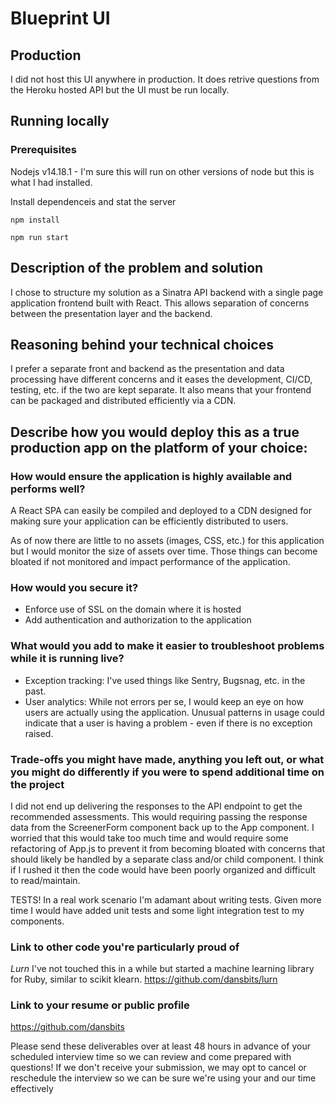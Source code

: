 # Blueprint UI

## Production
I did not host this UI anywhere in production. It does retrive questions from the Heroku hosted API but the UI must be run locally.

## Running locally

### Prerequisites
Nodejs v14.18.1 - I'm sure this will run on other versions of node but this is what I had installed.


Install dependenceis and stat the server
```
npm install

npm run start
```

## Description of the problem and solution
I chose to structure my solution as a Sinatra API backend with a single page application frontend built with React. This allows separation of concerns between the presentation layer and the backend.

## Reasoning behind your technical choices
I prefer a separate front and backend as the presentation and data processing have different concerns and it eases the development, CI/CD, testing, etc. if the two are kept separate. It also means that your frontend can be packaged and distributed efficiently via a CDN.

## Describe how you would deploy this as a true production app on the platform of your choice:
### How would ensure the application is highly available and performs well?
A React SPA can easily be compiled and deployed to a CDN designed for making sure your application can be efficiently distributed to users.

As of now there are little to no assets (images, CSS, etc.) for this application but I would monitor the size of assets over time. Those things can become bloated if not monitored and impact performance of the application.

### How would you secure it?
- Enforce use of SSL on the domain where it is hosted
- Add authentication and authorization to the application

### What would you add to make it easier to troubleshoot problems while it is running live?
- Exception tracking: I've used things like Sentry, Bugsnag, etc. in the past.
- User analytics: While not errors per se, I would keep an eye on how users are actually using the application. Unusual patterns in usage could indicate that a user is having a problem - even if there is no exception raised.

### Trade-offs you might have made, anything you left out, or what you might do differently if you were to spend additional time on the project
I did not end up delivering the responses to the API endpoint to get the recommended assessments. This would requiring passing the response data from the ScreenerForm component back up to the App component. I worried that this would take too much time and would require some refactoring of App.js to prevent it from becoming bloated with concerns that should likely be handled by a separate class and/or child component. I think if I rushed it then the code would have been poorly organized and difficult to read/maintain.

TESTS!
In a real work scenario I'm adamant about writing tests. Given more time I would have added unit tests and some light integration test to my components. 

### Link to other code you're particularly proud of
*Lurn*
I've not touched this in a while but started a machine learning library for Ruby, similar to scikit klearn.
https://github.com/dansbits/lurn


### Link to your resume or public profile
https://github.com/dansbits

Please send these deliverables over at least 48 hours in advance of your scheduled interview time so we can review and come prepared with questions! If we don't receive your submission, we may opt to cancel or reschedule the interview so we can be sure we're using your and our time effectively
